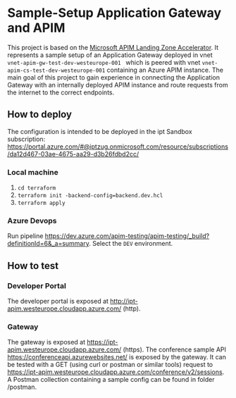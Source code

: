 # Sample-Setup Application Gateway and APIM

This project is based on the [Microsoft APIM Landing Zone Accelerator](https://github.com/Azure/apim-landing-zone-accelerator). 
It represents a sample setup of an Application Gateway deployed in vnet `vnet-apim-gw-test-dev-westeurope-001
` which is peered with vnet `vnet-apim-cs-test-dev-westeurope-001` containing an Azure APIM instance. 
The main goal of this project to gain experience in connecting the Application Gateway with an internally deployed APIM instance and route requests from the internet to the correct endpoints.

## How to deploy

The configuration is intended to be deployed in the ipt Sandbox subscription: https://portal.azure.com/#@iptzug.onmicrosoft.com/resource/subscriptions/da12d467-03ae-4675-aa29-d3b26fdbd2cc/


### Local machine

1. `cd terraform`
2. `terraform init -backend-config=backend.dev.hcl`
3. `terraform apply`

### Azure Devops
Run pipeline https://dev.azure.com/apim-testing/apim-testing/_build?definitionId=6&_a=summary. 
Select the `DEV` environment.  

## How to test
### Developer Portal
The developer portal is exposed at http://ipt-apim.westeurope.cloudapp.azure.com/ (http).

### Gateway
The gateway is exposed at https://ipt-apim.westeurope.cloudapp.azure.com/ (https). 
The conference sample API https://conferenceapi.azurewebsites.net/ is exposed by the gateway.
It can be tested with a GET (using curl or postman or similar tools) request to https://ipt-apim.westeurope.cloudapp.azure.com/conference/v2/sessions.
A Postman collection containing a sample config can be found in folder /postman.
